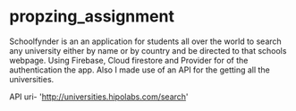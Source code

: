 # propzing_assignment

Schoolfynder is an an application for students all over the world to search any university either by name or by country and be directed to that schools webpage. Using Firebase, Cloud firestore and Provider for of the authentication the app. Also I made use of an API for the getting all the universities.

API uri- 'http://universities.hipolabs.com/search'
